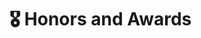 # 🎖 Honors and Awards
<!-- - *2020.10* National Scholarship (Top 1%) 
- *2021.05* We won the first prize on CVPR21 Workshop (Adversarial Machine Learning in Real-World Computer Vision Systems and Online Challenges, rank: 1 / 1558).
- *2022.10* China National Scholarship, Zhejiang University, 2022 
- Outstanding Student Scholarship, First Prize, Hainan University, 2018, 2019, 2020.
-->

